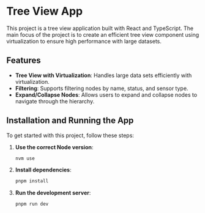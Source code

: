 # Tree View App

This project is a tree view application built with React and TypeScript. The main focus of the project is to create an efficient tree view component using virtualization to ensure high performance with large datasets.

## Features

- **Tree View with Virtualization**: Handles large data sets efficiently with virtualization.
- **Filtering**: Supports filtering nodes by name, status, and sensor type.
- **Expand/Collapse Nodes**: Allows users to expand and collapse nodes to navigate through the hierarchy.

## Installation and Running the App

To get started with this project, follow these steps:

1. **Use the correct Node version**:
   ```bash
   nvm use
   ```
2. **Install dependencies**:
   ```bash
   pnpm install
   ```
3. **Run the development server**:
   ```bash
   pnpm run dev
   ```
